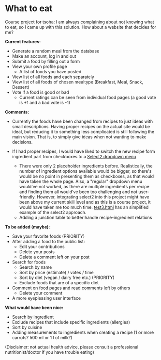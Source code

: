 # What to eat

Course project for tsoha: I am always complaining about not knowing what to eat, so I came up with this solution.
How about a website that decides for me?

**Current features:**
* Generate a random meal from the database
* Make an account, log in and out
* Submit a food by filling out a form
* View your own profile page
  * A list of foods you have posted
* View list of all foods and each separately
* View list of all foods of chosen mealtype (Breakfast, Meal, Snack, Dessert)
* Vote if a food is good or bad
  * Current ratings can be seen from individual food pages (a good vote is +1 and a bad vote is -1)

**Comments:**
* Currently the foods have been changed from recipes to just ideas with small descriptions. Having proper recipes on the actual site would be ideal, but reducing it to something less complicated is still following the main vision. That is, to simply give ideas when not wanting to make decisions.

* If I had proper recipes, I would have liked to switch the new recipe form ingredient part from checkboxes to a [Select2 dropdown menu](https://select2.org/getting-started/basic-usage)
  * There were only 2 placeholder ingredients before. Realistically, the number of ingredient options available would be bigger, so there's would be no point in presenting them as checkboxes, as that would have taken the whole page. Also, a "regular" dropdown menu would've not worked, as there are multiple ingredients per recipe and finding them all would've been too challenging and not user-friendly. However, integrating select2 into this project might have been above my current skill level and as this is a course project, it would have taken me too much time.
  [test3.html](templates/test3.html) has an simplified example of the select2 approach.
  * Adding a junction table to better handle recipe-ingredient relations


**To be added (maybe):**
* Save your favorite foods (PRIORITY)
* After adding a food to the public list:
  * Edit your contributions
  * Delete your posts
  * Delete a comment left on your post
* Search for foods
  * Search by name
  * Sort by price (estimate) / votes / time
  * Sort by diet (vegan / dairy free etc.) (PRIORITY)
  * Exclude foods that are of a specific diet
* Comment on food pages and read comments left by others
  * Delete your comment
* A more eyepleasing user interface

**What would have been nice:**
* Search by ingredient
* Exclude recipes that include specific ingredients (allergies)
* Sort by cuisine
* Adding measurements to ingredients when creating a recipe (1 or more carrots? 500 ml or 1 l of milk?)

(Disclaimer: not actual health advice, please consult a professional nutritionist/doctor if you have trouble eating)
